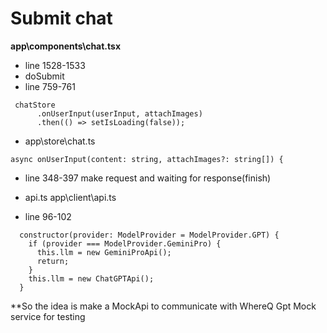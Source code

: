# Submit chat
**app\components\chat.tsx**
- line 1528-1533
- doSubmit
- line 759-761
```
 chatStore
      .onUserInput(userInput, attachImages)
      .then(() => setIsLoading(false));
```
- app\store\chat.ts
```
async onUserInput(content: string, attachImages?: string[]) {
```
- line 348-397 make request and waiting for response(finish)

- api.ts app\client\api.ts
- line 96-102
```
  constructor(provider: ModelProvider = ModelProvider.GPT) {
    if (provider === ModelProvider.GeminiPro) {
      this.llm = new GeminiProApi();
      return;
    }
    this.llm = new ChatGPTApi();
  }
```
**So the idea is make a MockApi to communicate with WhereQ Gpt Mock service for testing